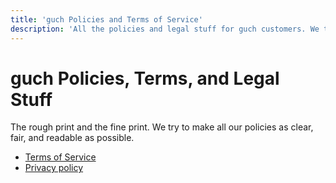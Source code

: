 ```yaml
---
title: 'guch Policies and Terms of Service'
description: 'All the policies and legal stuff for guch customers. We try to make all our policies as clear, fair, and readable as possible.'
---
```


# guch Policies, Terms, and Legal Stuff

The rough print and the fine print. We try to make all our policies as clear, fair, and readable as possible.

* [Terms of Service](terms/index.md)
* [Privacy policy](privacy/index.md)

